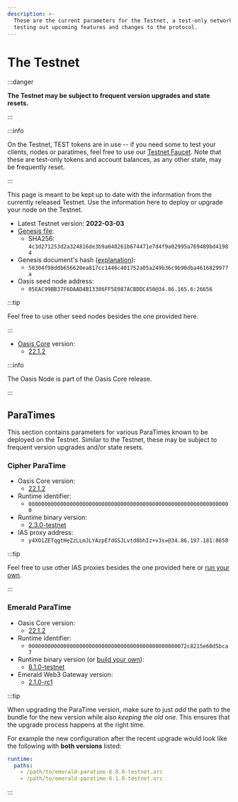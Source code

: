 ```yaml
---
description: >-
  These are the current parameters for the Testnet, a test-only network for
  testing out upcoming features and changes to the protocol.
---
```


# The Testnet

:::danger

**The Testnet may be subject to frequent version upgrades and state resets.**

:::

:::info

On the Testnet, TEST tokens are in use -- if you need some to test your clients, nodes or paratimes, feel free to use our [Testnet Faucet](https://faucet.testnet.oasis.dev). Note that these are test-only tokens and account balances, as any other state, may be frequently reset.

:::

This page is meant to be kept up to date with the information from the currently released Testnet. Use the information here to deploy or upgrade your node on the Testnet.

* Latest Testnet version: **2022-03-03**
* [Genesis file](https://github.com/oasisprotocol/testnet-artifacts/releases/download/2022-03-03/genesis.json):
  * SHA256: `4c3d271253d2a324816de3b9a048261b674471e7d4f9a02995a769489bd41984`
* Genesis document's hash ([explanation](../../oasis-network/genesis-doc.md#genesis-file-vs-genesis-document)):
  * `50304f98ddb656620ea817cc1446c401752a05a249b36c9b90dba4616829977a`
* Oasis seed node address:
  * `05EAC99BB37F6DAAD4B13386FF5E087ACBDDC450@34.86.165.6:26656`

:::tip

Feel free to use other seed nodes besides the one provided here.

:::

* [Oasis Core](https://github.com/oasisprotocol/oasis-core) version:
  * [22.1.2](https://github.com/oasisprotocol/oasis-core/releases/tag/v22.1.2)

:::info

The Oasis Node is part of the Oasis Core release.

:::

## ParaTimes

This section contains parameters for various ParaTimes known to be deployed on the Testnet. Similar to the Testnet, these may be subject to frequent version upgrades and/or state resets.

### Cipher ParaTime

* Oasis Core version:
  * [22.1.2](https://github.com/oasisprotocol/oasis-core/releases/tag/v22.1.2)
* Runtime identifier:
  * `0000000000000000000000000000000000000000000000000000000000000000`
* Runtime binary version:
  * [2.3.0-testnet](https://github.com/oasisprotocol/cipher-paratime/releases/tag/v2.3.0-testnet)
* IAS proxy address:
  * `y4XO1ZETqgtHeZzLLmJLYAzpEfdGSJLvtd8bhIz+v3s=@34.86.197.181:8650`

:::tip

Feel free to use other IAS proxies besides the one provided here or [run your own](../../run-a-node/set-up-your-node/run-an-ias-proxy.md).

:::

### Emerald ParaTime

* Oasis Core version:
  * [22.1.2](https://github.com/oasisprotocol/oasis-core/releases/tag/v22.1.2)
* Runtime identifier:
  * `00000000000000000000000000000000000000000000000072c8215e60d5bca7`
* Runtime binary version (or [build your own](https://github.com/oasisprotocol/emerald-paratime/tree/v8.1.0-testnet#building)):
  * [8.1.0-testnet](https://github.com/oasisprotocol/emerald-paratime/releases/tag/v8.1.0-testnet)
* Emerald Web3 Gateway version:
  * [2.1.0-rc1](https://github.com/oasisprotocol/emerald-web3-gateway/releases/tag/v2.1.0-rc1)

:::tip

When upgrading the ParaTime version, make sure to just _add_ the path to the
bundle for the new version while also _keeping the old one_. This ensures that
the upgrade process happens at the right time.

For example the new configuration after the recent upgrade would look like the
following with **both versions** listed:

```yaml
runtime:
  paths:
    - /path/to/emerald-paratime-8.0.0-testnet.orc
    - /path/to/emerald-paratime-8.1.0-testnet.orc
```

:::
